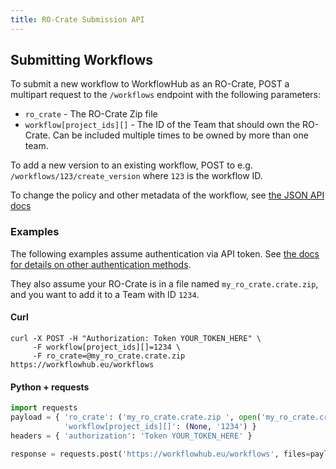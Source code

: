 ```yaml
---
title: RO-Crate Submission API
---
```


## Submitting Workflows

To submit a new workflow to WorkflowHub as an RO-Crate, POST a multipart request to the `/workflows` endpoint with the following parameters:

 * `ro_crate` - The RO-Crate Zip file
 * `workflow[project_ids][]` - The ID of the Team that should own the RO-Crate. Can be included multiple times to be owned by more than one team.

To add a new version to an existing workflow, POST to e.g. `/workflows/123/create_version` where `123` is the workflow ID.

To change the policy and other metadata of the workflow, see [the JSON API docs](https://workflowhub.eu/api#operation/updateWorkflow)

### Examples

The following examples assume authentication via API token. See [the docs for details on other authentication methods](https://workflowhub.eu/api#section/Authentication).

They also assume your RO-Crate is in a file named `my_ro_crate.crate.zip`, and you want to add it to a Team with ID `1234`.

#### Curl

```
curl -X POST -H "Authorization: Token YOUR_TOKEN_HERE" \
     -F workflow[project_ids][]=1234 \
     -F ro_crate=@my_ro_crate.crate.zip https://workflowhub.eu/workflows
```

#### Python + requests

```python
import requests
payload = { 'ro_crate': ('my_ro_crate.crate.zip ', open('my_ro_crate.crate.zip', 'rb')), 
            'workflow[project_ids][]': (None, '1234') }
headers = { 'authorization': 'Token YOUR_TOKEN_HERE' }

response = requests.post('https://workflowhub.eu/workflows', files=payload, headers=headers)
```
